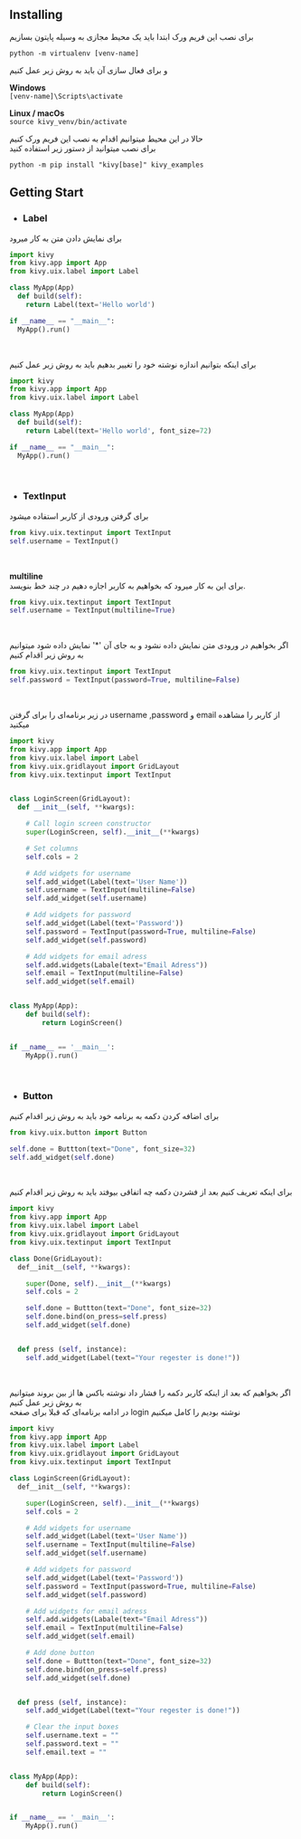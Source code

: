 ## Installing
برای نصب این فریم ورک ابتدا باید یک محیط مجازی به وسیله پایتون بسازیم <br>

`python -m virtualenv [venv-name]`
<br>

و برای فعال سازی آن باید به روش زیر عمل کنیم <br>

**Windows** <br>
`[venv-name]\Scripts\activate`
<br>

**Linux / macOs** <br>
`source kivy_venv/bin/activate`
<br>

حالا در این محیط میتوانیم اقدام به نصب این فریم ورک کنیم <br>
برای نصب میتوانید از دستور زیر استفاده کنید <br>

`python -m pip install "kivy[base]" kivy_examples`
<br>

## Getting Start
* ### Label
برای نمایش دادن متن به کار میرود
```python
import kivy
from kivy.app import App
from kivy.uix.label import Label

class MyApp(App)
  def build(self):
    return Label(text='Hello world')

if __name__ == "__main__":
  MyApp().run()
```
<br>

برای اینکه بتوانیم اندازه نوشته خود را تغییر بدهیم باید به روش زیر عمل کنیم
```python
import kivy
from kivy.app import App
from kivy.uix.label import Label

class MyApp(App)
  def build(self):
    return Label(text='Hello world', font_size=72)

if __name__ == "__main__":
  MyApp().run()
```
<br>

* ### TextInput
برای گرفتن ورودی از کاربر استفاده میشود
```python
from kivy.uix.textinput import TextInput
self.username = TextInput()
```
<br>

**multiline** <br>
برای این به کار میرود که بخواهیم به کاربر اجازه دهیم در چند خط بنویسد.
```python
from kivy.uix.textinput import TextInput
self.username = TextInput(multiline=True)
```
<br>

اگر بخواهیم در ورودی متن نمایش داده نشود و به جای آن '*' نمایش داده شود میتوانیم به روش زیر اقدام کنیم
```python
from kivy.uix.textinput import TextInput
self.password = TextInput(password=True, multiline=False)
```
<br>

در زیر برنامه‌‌ای را برای گرفتن username ,password و email از کاربر را مشاهده میکنید
```python
import kivy
from kivy.app import App
from kivy.uix.label import Label
from kivy.uix.gridlayout import GridLayout
from kivy.uix.textinput import TextInput


class LoginScreen(GridLayout):
  def __init__(self, **kwargs):

    # Call login screen constructor
    super(LoginScreen, self).__init__(**kwargs)

    # Set columns
    self.cols = 2

    # Add widgets for username
    self.add_widget(Label(text='User Name'))
    self.username = TextInput(multiline=False)
    self.add_widget(self.username)

    # Add widgets for password
    self.add_widget(Label(text='Password'))
    self.password = TextInput(password=True, multiline=False)
    self.add_widget(self.password)

    # Add widgets for email adress
    self.add.widgets(Labale(text="Email Adress"))
    self.email = TextInput(multiline=False)
    self.add_widget(self.email)


class MyApp(App):
    def build(self):
        return LoginScreen()


if __name__ == '__main__':
    MyApp().run()
```
<br>

* ### Button
برای اضافه کردن دکمه به برنامه خود باید به روش زیر اقدام کنیم
```python
from kivy.uix.button import Button

self.done = Buttton(text="Done", font_size=32)
self.add_widget(self.done)
```
<br>

برای اینکه تعریف کنیم بعد از فشردن دکمه چه اتفاقی بیوفتد باید به روش زیر اقدام کنیم
```python
import kivy
from kivy.app import App
from kivy.uix.label import Label
from kivy.uix.gridlayout import GridLayout
from kivy.uix.textinput import TextInput

class Done(GridLayout):
  def__init__(self, **kwargs):

    super(Done, self).__init__(**kwargs)
    self.cols = 2

    self.done = Buttton(text="Done", font_size=32)
    self.done.bind(on_press=self.press)
    self.add_widget(self.done)


  def press (self, instance):
    self.add_widget(Label(text="Your regester is done!"))
```
<br>

اگر بخواهیم که بعد از اینکه کاربر دکمه را فشار داد نوشته باکس ها از بین بروند میتوانیم به روش زیر عمل کنیم <br>
در ادامه برنامه‌ای که قبلا برای صفحه login نوشته بودیم را کامل میکنیم
```python
import kivy
from kivy.app import App
from kivy.uix.label import Label
from kivy.uix.gridlayout import GridLayout
from kivy.uix.textinput import TextInput

class LoginScreen(GridLayout):
  def__init__(self, **kwargs):

    super(LoginScreen, self).__init__(**kwargs)
    self.cols = 2

    # Add widgets for username
    self.add_widget(Label(text='User Name'))
    self.username = TextInput(multiline=False)
    self.add_widget(self.username)

    # Add widgets for password
    self.add_widget(Label(text='Password'))
    self.password = TextInput(password=True, multiline=False)
    self.add_widget(self.password)

    # Add widgets for email adress
    self.add.widgets(Labale(text="Email Adress"))
    self.email = TextInput(multiline=False)
    self.add_widget(self.email)

    # Add done button
    self.done = Buttton(text="Done", font_size=32)
    self.done.bind(on_press=self.press)
    self.add_widget(self.done)


  def press (self, instance):
    self.add_widget(Label(text="Your regester is done!"))

    # Clear the input boxes
    self.username.text = ""
    self.password.text = ""
    self.email.text = ""


class MyApp(App):
    def build(self):
        return LoginScreen()


if __name__ == '__main__':
    MyApp().run()
```
<br>
